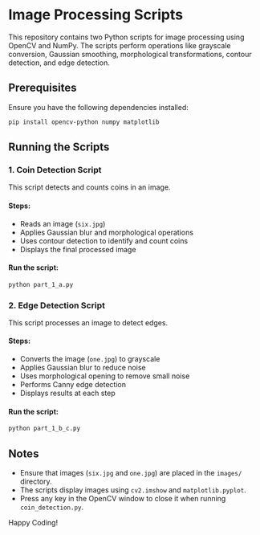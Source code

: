 # Image Processing Scripts

This repository contains two Python scripts for image processing using OpenCV and NumPy. The scripts perform operations like grayscale conversion, Gaussian smoothing, morphological transformations, contour detection, and edge detection.

## Prerequisites

Ensure you have the following dependencies installed:

```sh
pip install opencv-python numpy matplotlib
```

## Running the Scripts

### 1. Coin Detection Script

This script detects and counts coins in an image.

#### Steps:
- Reads an image (`six.jpg`)
- Applies Gaussian blur and morphological operations
- Uses contour detection to identify and count coins
- Displays the final processed image

#### Run the script:
```sh
python part_1_a.py
```

### 2. Edge Detection Script

This script processes an image to detect edges.

#### Steps:
- Converts the image (`one.jpg`) to grayscale
- Applies Gaussian blur to reduce noise
- Uses morphological opening to remove small noise
- Performs Canny edge detection
- Displays results at each step

#### Run the script:
```sh
python part_1_b_c.py
```

## Notes
- Ensure that images (`six.jpg` and `one.jpg`) are placed in the `images/` directory.
- The scripts display images using `cv2.imshow` and `matplotlib.pyplot`.
- Press any key in the OpenCV window to close it when running `coin_detection.py`.

Happy Coding!

